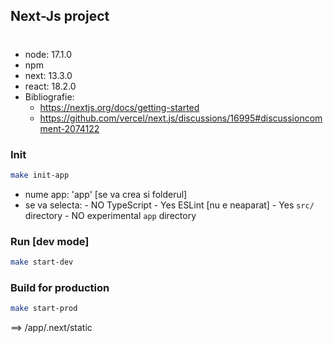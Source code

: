 ## Next-Js project

#

- node:   17.1.0
- npm
- next:   13.3.0
- react:  18.2.0
- Bibliografie:
    - https://nextjs.org/docs/getting-started
    - https://github.com/vercel/next.js/discussions/16995#discussioncomment-2074122



### Init
```bash
make init-app
```
- nume app:     'app'   [se va crea si folderul]
- se va selecta: - NO  TypeScript
                 - Yes  ESLint   [nu e neaparat]
                 - Yes `src/` directory
                 - NO  experimental `app` directory


### Run [dev mode]
```bash
make start-dev
```

### Build for production
```bash
make start-prod
```
==> /app/.next/static
